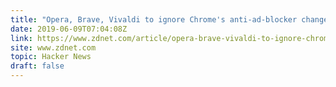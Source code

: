 ```yaml
---
title: "Opera, Brave, Vivaldi to ignore Chrome's anti-ad-blocker changes"
date: 2019-06-09T07:04:08Z
link: https://www.zdnet.com/article/opera-brave-vivaldi-to-ignore-chromes-anti-ad-blocker-changes-despite-shared-codebase/?utm_medium=RSS&utm_source=hune
site: www.zdnet.com
topic: Hacker News
draft: false
---
```


